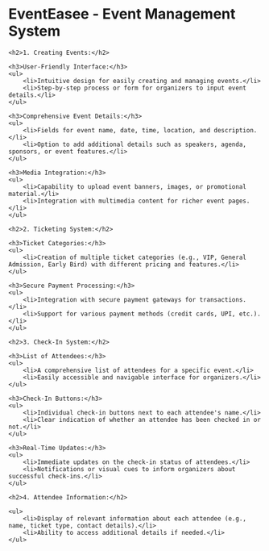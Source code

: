  <h1>EventEasee - Event Management System</h1>

    <h2>1. Creating Events:</h2>

    <h3>User-Friendly Interface:</h3>
    <ul>
        <li>Intuitive design for easily creating and managing events.</li>
        <li>Step-by-step process or form for organizers to input event details.</li>
    </ul>

    <h3>Comprehensive Event Details:</h3>
    <ul>
        <li>Fields for event name, date, time, location, and description.</li>
        <li>Option to add additional details such as speakers, agenda, sponsors, or event features.</li>
    </ul>

    <h3>Media Integration:</h3>
    <ul>
        <li>Capability to upload event banners, images, or promotional material.</li>
        <li>Integration with multimedia content for richer event pages.</li>
    </ul>

    <h2>2. Ticketing System:</h2>

    <h3>Ticket Categories:</h3>
    <ul>
        <li>Creation of multiple ticket categories (e.g., VIP, General Admission, Early Bird) with different pricing and features.</li>
    </ul>

    <h3>Secure Payment Processing:</h3>
    <ul>
        <li>Integration with secure payment gateways for transactions.</li>
        <li>Support for various payment methods (credit cards, UPI, etc.).</li>
    </ul>

    <h2>3. Check-In System:</h2>

    <h3>List of Attendees:</h3>
    <ul>
        <li>A comprehensive list of attendees for a specific event.</li>
        <li>Easily accessible and navigable interface for organizers.</li>
    </ul>

    <h3>Check-In Buttons:</h3>
    <ul>
        <li>Individual check-in buttons next to each attendee's name.</li>
        <li>Clear indication of whether an attendee has been checked in or not.</li>
    </ul>

    <h3>Real-Time Updates:</h3>
    <ul>
        <li>Immediate updates on the check-in status of attendees.</li>
        <li>Notifications or visual cues to inform organizers about successful check-ins.</li>
    </ul>

    <h2>4. Attendee Information:</h2>

    <ul>
        <li>Display of relevant information about each attendee (e.g., name, ticket type, contact details).</li>
        <li>Ability to access additional details if needed.</li>
    </ul>

